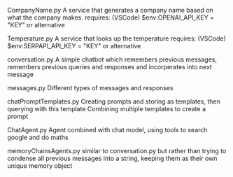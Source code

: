 CompanyName.py
A service that generates a company name based on what the company makes.
requires:
(VSCode)
$env:OPENAI_API_KEY = "KEY"
or alternative

Temperature.py
A service that looks up the temperature
requires:
(VSCode)
$env:SERPAPI_API_KEY = "KEY"
or alternative

conversation.py
A simple chatbot which remembers previous messages, remembers previous queries and responses and incorperates into next message

messages.py
Different types of messages and responses

chatPromptTemplates.py
Creating prompts and storing as templates, then querying with this template
Combining multiple templates to create a prompt

ChatAgent.py
Agent combined with chat model, using tools to search google and do maths

memoryChainsAgents.py
similar to conversation.py but rather than trying to condense all previous messages into a string, keeping them as their own unique memory object
